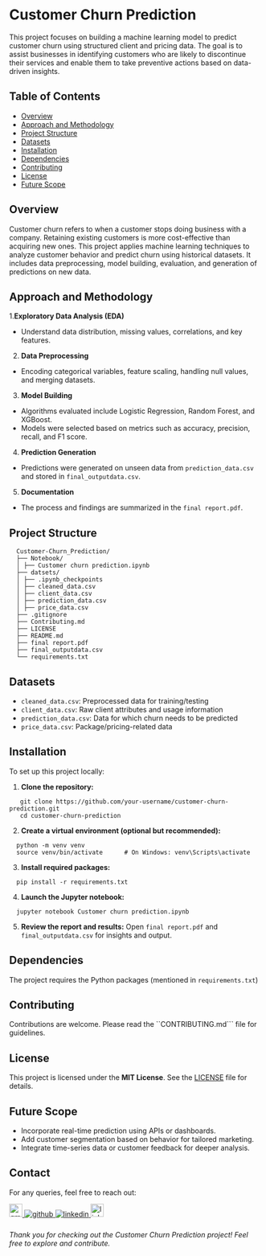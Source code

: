 
# Customer Churn Prediction 

This project focuses on building a machine learning model to predict customer churn using structured client and pricing data. The goal is to assist businesses in identifying customers who are likely to discontinue their services and enable them to take preventive actions based on data-driven insights.

## Table of Contents

- [Overview](#Overview)
- [Approach and Methodology](#Approach-and-Methodology)
- [Project Structure](#project-structure)
- [Datasets](#datasets)
- [Installation](#installation)
- [Dependencies](#Dependencies)
- [Contributing](#contributing)
- [License](#license)
- [Future Scope](#future-scope)


## Overview

Customer churn refers to when a customer stops doing business with a company. Retaining existing customers is more cost-effective than acquiring new ones. This project applies machine learning techniques to analyze customer behavior and predict churn using historical datasets. It includes data preprocessing, model building, evaluation, and generation of predictions on new data.

## Approach and Methodology
1.**Exploratory Data Analysis (EDA)**
- Understand data distribution, missing values, correlations, and key features.
2. **Data Preprocessing**
- Encoding categorical variables, feature scaling, handling null values, and merging datasets.
3. **Model Building**
- Algorithms evaluated include Logistic Regression, Random Forest, and XGBoost.
- Models were selected based on metrics such as accuracy, precision, recall, and F1 score.
4. **Prediction Generation**
- Predictions were generated on unseen data from ```prediction_data.csv``` and stored in ```final_outputdata.csv```.
5. **Documentation**
- The process and findings are summarized in the ```final report.pdf```.

## Project Structure
```
  Customer-Churn_Prediction/
  ├── Notebook/
  │ ├── Customer churn prediction.ipynb 
  ├── datsets/
  │ ├── .ipynb_checkpoints
  │ ├── cleaned_data.csv
  │ ├── client_data.csv
  │ ├── prediction_data.csv
  │ ├── price_data.csv
  ├── .gitignore
  ├── Contributing.md
  ├── LICENSE
  ├── README.md
  ├── final report.pdf     
  ├── final_outputdata.csv  
  └── requirements.txt
```

## Datasets
- `cleaned_data.csv`: Preprocessed data for training/testing
- `client_data.csv`: Raw client attributes and usage information
- `prediction_data.csv`: Data for which churn needs to be predicted
- `price_data.csv`: Package/pricing-related data

## Installation
To set up this project locally:

1. **Clone the repository:**
```
   git clone https://github.com/your-username/customer-churn-prediction.git
   cd customer-churn-prediction
```
2. **Create a virtual environment (optional but recommended):**
```
  python -m venv venv
  source venv/bin/activate      # On Windows: venv\Scripts\activate
```
3. **Install required packages:**
```
  pip install -r requirements.txt
```
4. **Launch the Jupyter notebook:**
```
  jupyter notebook Customer churn prediction.ipynb
```
5. **Review the report and results:**
Open ```final report.pdf``` and ```final_outputdata.csv``` for insights and output.

## Dependencies
The project requires the Python packages (mentioned in `requirements.txt`)

## Contributing
Contributions are welcome. Please read the ``CONTRIBUTING.md``` file for guidelines.

## License
This project is licensed under the **MIT License**. See the [LICENSE](LICENSE) file for details.

## Future Scope
- Incorporate real-time prediction using APIs or dashboards.
- Add customer segmentation based on behavior for tailored marketing.
- Integrate time-series data or customer feedback for deeper analysis.

## Contact
For any queries, feel free to reach out:

<a href="mailto:kruthiktrgowda24@gmail.com" target="_blank">
  <img src="https://img.shields.io/static/v1?message=Gmail&logo=gmail&label=&color=D14836&logoColor=white&labelColor=&style=for-the-badge" height="26" alt="gmail logo"  />
</a>

<a href="https://github.com/KRUTHIKTR" target="_blank">
<img src=https://img.shields.io/badge/github-%2324292e.svg?&style=for-the-badge&logo=github&logoColor=white alt=github style="margin-bottom: 5px;" />
</a>

<a href="https://linkedin.com/in/kruthiktr" target="_blank">
<img src=https://img.shields.io/badge/linkedin-%231E77B5.svg?&style=for-the-badge&logo=linkedin&logoColor=white alt=linkedin style="margin-bottom: 5px;" />
</a>

<a href="https://linktr.ee/kruthik_tr" target="_blank">
  <img src="https://img.shields.io/static/v1?message=Linktree&logo=linktree&label=&color=1de9b6&logoColor=white&labelColor=&style=for-the-badge" height="26" alt="linktree logo"  />
</a>


###### Thank you for checking out the Customer Churn Prediction project! Feel free to explore and contribute.
